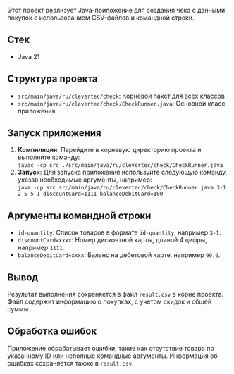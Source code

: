 Этот проект реализует Java-приложение для создания чека с данными покупок с использованием CSV-файлов и командной строки.

## Стек
- Java 21

## Структура проекта

- `src/main/java/ru/clevertec/check`: Корневой пакет для всех классов
- `src/main/java/ru/clevertec/check/CheckRunner.java`: Основной класс приложения

## Запуск приложения
1. **Компиляция**: Перейдите в корневую директорию проекта и выполните команду:  
   `javac -cp src ./src/main/java/ru/clevertec/check/CheckRunner.java`
2. **Запуск**: Для запуска приложения используйте следующую команду, указав необходимые аргументы, например:  
   `java -cp src src/main/java/ru/clevertec/check/CheckRunner.java 3-1 2-5 5-1 discountCard=1111 balanceDebitCard=100`

## Аргументы командной строки

- `id-quantity`: Список товаров в формате `id-quantity`, например `3-1`.
- `discountCard=xxxx`: Номер дисконтной карты, длиной 4 цифры, например `1111`.
- `balanceDebitCard=xxxx`: Баланс на дебетовой карте, например `99.9`.

## Вывод

Результат выполнения сохраняется в файл `result.csv` в корне проекта. Файл содержит информацию о покупках, с учетом скидок и общей суммы.

## Обработка ошибок

Приложение обрабатывает ошибки, такие как отсутствие товара по указанному ID или неполные командные аргументы. Информация об
ошибках сохраняется также в `result.csv`.
